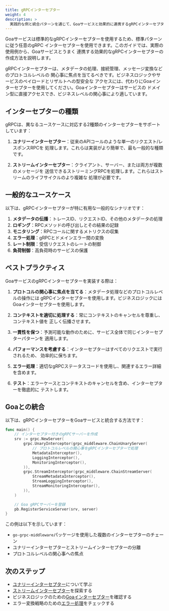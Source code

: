 ```yaml
---
title: gRPCインターセプター
weight: 4
description: >
  実践的な例と統合パターンを通じて、Goaサービスと効果的に連携するgRPCインターセプターの作成方法を学びます。
---
```


Goaサービスは標準的なgRPCインターセプターを使用するため、標準パターンに従う任意のgRPC
インターセプターを使用できます。このガイドでは、実際の使用例から、Goaサービスとうまく
連携する効果的なgRPCインターセプターの作成方法を説明します。

gRPCインターセプターは、メタデータの処理、接続管理、メッセージ変換などのプロトコルレベルの
関心事に焦点を当てるべきです。ビジネスロジックやサービスのペイロードとリザルトへの型安全な
アクセスには、代わりにGoaインターセプターを使用してください。Goaインターセプターはサービスの
ドメイン型に直接アクセスでき、ビジネスレベルの関心事により適しています。

## インターセプターの種類

gRPCは、異なるユースケースに対応する2種類のインターセプターをサポートしています：

1. **ユナリーインターセプター**：従来のAPIコールのような単一のリクエスト/レスポンスRPCを
   処理します。これらは実装がより簡単で、最も一般的な種類です。

2. **ストリームインターセプター**：クライアント、サーバー、または両方が複数のメッセージを
   送信できるストリーミングRPCを処理します。これらはストリームのライフサイクルのより複雑な
   処理が必要です。

## 一般的なユースケース

以下は、gRPCインターセプターが特に有用な一般的なシナリオです：

1. **メタデータの伝播**：トレースID、リクエストID、その他のメタデータの処理
3. **ロギング**：RPCメソッドの呼び出しとその結果の記録
4. **モニタリング**：RPCコールに関するメトリクスの収集
5. **エラー処理**：gRPCとドメインエラー間の変換
6. **レート制限**：受信リクエストのレートの制御
7. **負荷制御**：高負荷時のサービスの保護

## ベストプラクティス

GoaサービスのgRPCインターセプターを実装する際は：

1. **プロトコルの関心事に焦点を当てる**：メタデータ処理などのプロトコルレベルの操作には
   gRPCインターセプターを使用します。ビジネスロジックにはGoaインターセプターを使用します。

2. **コンテキストを適切に処理する**：常にコンテキストのキャンセルを尊重し、コンテキスト値を
   正しく伝播させます。

3. **一貫性を保つ**：予測可能な動作のために、サービス全体で同じインターセプターパターンを
   適用します。

4. **パフォーマンスを考慮する**：インターセプターはすべてのリクエストで実行されるため、
   効率的に保ちます。

5. **エラー処理**：適切なgRPCステータスコードを使用し、関連するエラー詳細を含めます。

6. **テスト**：エラーケースとコンテキストのキャンセルを含め、インターセプターを徹底的に
   テストします。

## Goaとの統合

以下は、gRPCインターセプターをGoaサービスと統合する方法です：

```go
func main() {
    // インターセプター付きのgRPCサーバーを作成
    srv := grpc.NewServer(
        grpc.UnaryInterceptor(grpc_middleware.ChainUnaryServer(
            // プロトコルレベルの関心事をgRPCインターセプターで処理
            MetadataInterceptor(),
            LoggingInterceptor(),
            MonitoringInterceptor(),
        )),
        grpc.StreamInterceptor(grpc_middleware.ChainStreamServer(
            StreamMetadataInterceptor(),
            StreamLoggingInterceptor(),
            StreamMonitoringInterceptor(),
        )),
    )

    // Goa gRPCサーバーを登録
    pb.RegisterServiceServer(srv, server)
}
```

この例は以下を示しています：
- `go-grpc-middleware`パッケージを使用した複数のインターセプターのチェーン
- ユナリーインターセプターとストリームインターセプターの分離
- プロトコルレベルの関心事への焦点

## 次のステップ

- [ユナリーインターセプター](@/docs/4-concepts/5-interceptors/3-grpc-interceptors/1-unary.md)について学ぶ
- [ストリームインターセプター](@/docs/4-concepts/5-interceptors/3-grpc-interceptors/2-stream.md)を探索する
- ビジネスロジックのための[Goaインターセプター](@/docs/4-concepts/5-interceptors/1-overview.md)を確認する
- エラー変換戦略のための[エラー処理](@/docs/4-concepts/4-error-handling.md)をチェックする 
